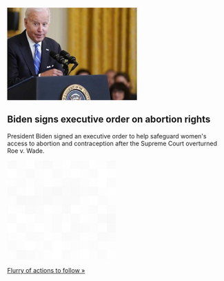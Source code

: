 
![Biden signs executive order on abortion rights](./20220708235842.png)
## Biden signs executive order on abortion rights

President Biden signed an executive order to help safeguard women's access to abortion and contraception after the Supreme Court overturned Roe v. Wade.

![pic](../square_bg.png)

[Flurry of actions to follow »](https://www.yahoo.com/news/biden-sign-executive-order-help-110349287.html)
